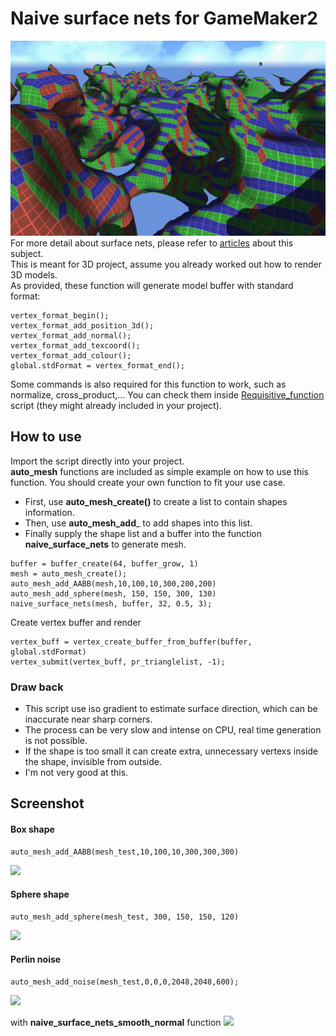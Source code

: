 # Naive surface nets for GameMaker2
![](https://github.com/callmeEthan/Naive_surface_nets_GM2/blob/main/screenshot/Untitled.png?raw=true)
For more detail about surface nets, please refer to [articles](https://cerbion.net/blog/understanding-surface-nets/ "articles") about this subject.  
This is meant for 3D project, assume you already worked out how to render 3D models.  
As provided, these function will generate model buffer with standard format:
```
vertex_format_begin();
vertex_format_add_position_3d();
vertex_format_add_normal();
vertex_format_add_texcoord();
vertex_format_add_colour();
global.stdFormat = vertex_format_end();
```
Some commands is also required for this function to work, such as normalize, cross_product,... You can check them inside [Requisitive_function](https://github.com/callmeEthan/Naive_surface_nets_GM2/blob/main/scripts/Requisitive_function/Requisitive_function.gml "Requisitive_function") script (they might already included in your project).
## How to use
Import the script directly into your project.  
**auto\_mesh** functions are included as simple example on how to use this function. You should create your own function to fit your use case.  
- First, use **auto\_mesh\_create()** to create a list to contain shapes information.
- Then, use **auto\_mesh\_add**_ to add shapes into this list.
- Finally supply the shape list and a buffer into the function **naive\_surface\_nets** to generate mesh.
```
buffer = buffer_create(64, buffer_grow, 1)
mesh = auto_mesh_create();
auto_mesh_add_AABB(mesh,10,100,10,300,200,200)
auto_mesh_add_sphere(mesh, 150, 150, 300, 130)
naive_surface_nets(mesh, buffer, 32, 0.5, 3);
```
Create vertex buffer and render
```
vertex_buff = vertex_create_buffer_from_buffer(buffer, global.stdFormat)
vertex_submit(vertex_buff, pr_trianglelist, -1);
```
### Draw back
- This script use iso gradient to estimate surface direction, which can be inaccurate near sharp corners.
- The process can be very slow and intense on CPU, real time generation is not possible.
- If the shape is too small it can create extra, unnecessary vertexs inside the shape, invisible from outside.
- I'm not very good at this.
## Screenshot
#### Box shape
```
auto_mesh_add_AABB(mesh_test,10,100,10,300,300,300)
```
![](https://github.com/callmeEthan/Naive_surface_nets_GM2/blob/main/screenshot/box_strip.png?raw=true)
#### Sphere shape
```
auto_mesh_add_sphere(mesh_test, 300, 150, 150, 120)
```
![](https://github.com/callmeEthan/Naive_surface_nets_GM2/blob/main/screenshot/sphere_strip.png?raw=true)
#### Perlin noise
```
auto_mesh_add_noise(mesh_test,0,0,0,2048,2048,600);
```
![](https://github.com/callmeEthan/Naive_surface_nets_GM2/blob/main/screenshot/noise_strip.png?raw=true)

with **naive\_surface\_nets\_smooth\_normal** function
![](https://github.com/callmeEthan/Naive_surface_nets_GM2/blob/main/screenshot/noise_normalstrip.png?raw=true)
